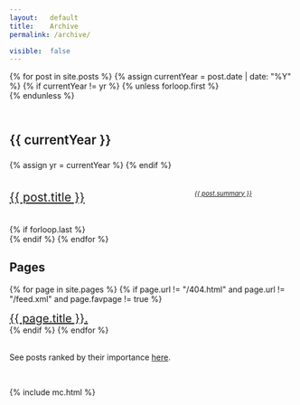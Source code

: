```yaml
---
layout:   default
title:    Archive
permalink: /archive/

visible:  false
---
```


<style type="text/css">
  
  .post-list{
	display: flex;
	flex-direction: column;
	gap: 2.5em
  }

  .spaced{
	display: flex;
	gap: 10%;
  }

  .post-link{
	min-width: 55%;
	max-width: 55%;
	font-size: 1.5em;
	line-height: 1.3em
  }

  .nolink{
	font-size: 0.8em;
	line-height: 1.3em
  }

  .archive-link
  {
    font-size: 20px;
  }

  .year{
	margin-top: 2.5em;
	margin-bottom: 1em;
	font-size: 1.6em;
	color: var(--theme-color);
	font-weight: 600;
  }

  .page{
	margin-top: 1em
  }

  @media (max-width: 600px){

	.post-list{
		gap: 2em
	}

	.spaced{
		flex-direction: column;
		gap: 0.5em;
	}

	.post-link{
		max-width: 100%
	}
  }

</style>


<script async src="https://cse.google.com/cse.js?cx=942c04d4b5a4e68e0"></script>
<div class="gcse-search"></div>


<div class="home">
      {% for post in site.posts %}
<!--  -->
        {% assign currentYear = post.date | date: "%Y" %}
        {% if currentYear != yr %}
           {% unless forloop.first %}</div>{% endunless %}
<!--  -->
           <h3 class="year">{{ currentYear }}</h3>
            <div class="post-list">
           {% assign yr = currentYear %}
        {% endif %}
<!--  -->
        <div class="spaced">
            <a class="post-link" href="{{ post.url | prepend: site.baseurl }}">
            {{ post.title }}</a>
            <a class="nolink" href="{{ post.url | prepend: site.baseurl }}"><i>{{ post.summary }}</i></a>
		</div>
        {% if forloop.last %}</div>{% endif %}
<!--  -->
<!--  -->      
      {% endfor %}

<br>

<h2>Pages</h2>

<div>
{% for page in site.pages %}
    {% if page.url != "/404.html" and page.url != "/feed.xml" and page.favpage != true %}
    <div class="spaced page">
        <a class="archive-link" href="{{ page.url | prepend: site.baseurl }}">{{ page.title }}.</a>
    </div>
    {% endif %}
{% endfor %}
</div>
<br>

<p>
  See posts ranked by their importance <a href="/importance">here</a>.
</p>

<br>

{%    include mc.html  %}

</div>
